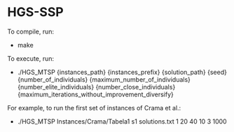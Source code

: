 # HGS-SSP

To compile, run:

* make

To execute, run:

* ./HGS_MTSP {instances_path} {instances_prefix} {solution_path} {seed} {number_of_individuals} {maximum_number_of_individuals} {number_elite_individuals} {number_close_individuals} {maximum_iterations_without_improvement_diversify}

For example, to run the first set of instances of Crama et al.:

* ./HGS_MTSP Instances/Crama/Tabela1 s1 solutions.txt 1 20 40 10 3 1000